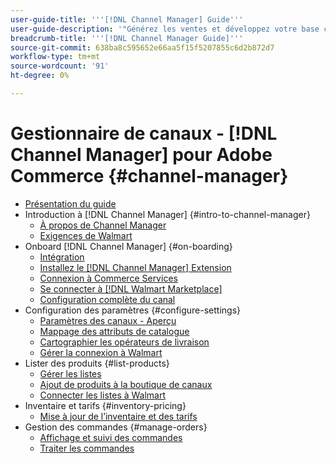 ```yaml
---
user-guide-title: '''[!DNL Channel Manager] Guide'''
user-guide-description: '"Générez les ventes et développez votre base client en intégrant Adobe Commerce ou Magento Open Source à votre [!DNL Walmart Marketplace] Compte du centre de ventes.'''
breadcrumb-title: '''[!DNL Channel Manager Guide]'''
source-git-commit: 638ba8c595652e66aa5f15f5207855c6d2b872d7
workflow-type: tm+mt
source-wordcount: '91'
ht-degree: 0%

---
```



# Gestionnaire de canaux - [!DNL Channel Manager] pour Adobe Commerce {#channel-manager}

- [Présentation du guide](guide-overview.md)
- Introduction à [!DNL Channel Manager] {#intro-to-channel-manager}
   - [À propos de Channel Manager](overview.md)
   - [Exigences de Walmart](walmart-requirements.md)
- Onboard [!DNL Channel Manager] {#on-boarding}
   - [Intégration](onboard.md)
   - [Installez le [!DNL Channel Manager] Extension](install.md)
   - [Connexion à Commerce Services](connect.md)
   - [Se connecter à [!DNL Walmart Marketplace]](connect-marketplace.md)
   - [Configuration complète du canal](complete-store-setup.md)
- Configuration des paramètres {#configure-settings}
   - [Paramètres des canaux - Aperçu](settings-overview.md)
   - [Mappage des attributs de catalogue](map-catalog-attributes.md)
   - [Cartographier les opérateurs de livraison](map-shipping-carriers.md)
   - [Gérer la connexion à Walmart](manage-wmt-connection.md)
- Lister des produits {#list-products}
   - [Gérer les listes](manage-listings.md)
   - [Ajout de produits à la boutique de canaux](add-products-to-channel-store.md)
   - [Connecter les listes à Walmart](connect-listings-to-marketplace.md)
- Inventaire et tarifs {#inventory-pricing}
   - [Mise à jour de l’inventaire et des tarifs](inventory-and-price-updates.md)
- Gestion des commandes {#manage-orders}
   - [Affichage et suivi des commandes](manage-orders.md)
   - [Traiter les commandes](process-orders.md)

